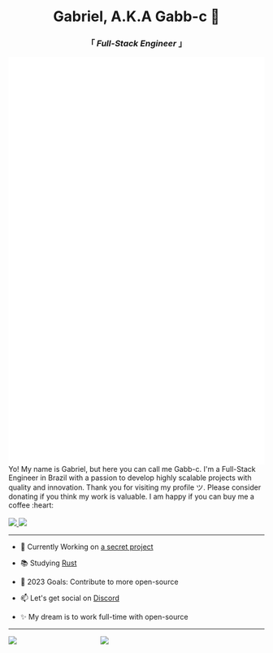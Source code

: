 <div align="center" justify="center">
 
<h1>Gabriel, A.K.A Gabb-c 👋 </h1>
<h3> 「  <em>Full-Stack Engineer</em>  」 </h3>

</div>

<img align="left" alt="Metrics" src="https://github.com/Gabb-c/Gabb-c/blob/main/github-metrics.svg" />

<p align="left" >
Yo! My name is Gabriel, but here you can call me Gabb-c. I'm a Full-Stack Engineer in Brazil with a passion to develop highly scalable projects with quality and innovation. Thank you for visiting my profile ツ. Please consider donating if you think my work is valuable. I am happy if you can buy me a coffee :heart:
 
<br/>
<br/>
 
<a href="https://liberapay.com/Gabb-c/donate">
 <img src="https://img.shields.io/badge/Liberapay-282a36.svg?style=for-the-badge&logo=liberapay&logoColor=fff&labelColor=F6C915&logoWidth=25" />
</a>
<a href="https://www.paypal.com/donate/?business=8TYDGB7874HT2&no_recurring=0&currency_code=BRL">
 <img src="https://img.shields.io/badge/Payal-282a36.svg?style=for-the-badge&logo=paypal&logoColor=fff&labelColor=00457C&logoWidth=25" />
</a>
 
</p>

---

- 🔭 Currently Working on [a secret project](https://www.youtube.com/watch?v=dQw4w9WgXcQ)

- 📚 Studying [Rust](https://www.rust-lang.org)

- 🏹 2023 Goals: Contribute to more open-source

- 📫 Let's get social on [Discord](https://discordapp.com/users/345609067181375490/)

- ✨ My dream is to work full-time with open-source

---

<img align="left" width="36%" src="https://github-readme-stats.vercel.app/api?username=Gabb-c&count_private=true&show_icons=true&theme=tokyonight" />
<img align="left" width="36%" src="https://github-readme-stats.vercel.app/api/top-langs/?username=Gabb-c&theme=tokyonight&layout=compact" />

<!-- If you're using "main" as default branch
![Metrics](https://github.com/Gabb-c/Gabb-c/blob/main/github-metrics.svg)
-->
